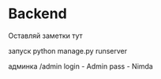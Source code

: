 # Backend
Оставляй заметки тут

запуск
python manage.py runserver

админка
/admin
login - Admin
pass - Nimda
